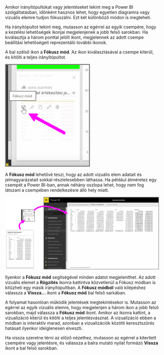 Amikor irányítópultokat vagy jelentéseket tekint meg a Power BI szolgáltatásban, időnként hasznos lehet, hogy egyetlen diagramra vagy vizuális elemre tudjon fókuszálni. Ezt két különböző módon is megteheti.

Ha irányítópultot tekint meg, mutasson az egérrel az egyik csempére, hogy a kezelési lehetőségek ikonjai megjelenjenek a jobb felső sarokban. Ha kiválasztja a három ponttal jelölt ikont, megjelennek az adott csempe beállítási lehetőségeit reprezentáló további ikonok.

A bal szélső ikon a **Fókusz mód**. Az ikon kiválasztásával a csempe kiterül, és kitölti a teljes irányítópultot.

![](media/4-4b-display-visuals-tiles-fullscreen/4-4b_1.png)

A **Fókusz mód** lehetővé teszi, hogy az adott vizuális elem adatait és jelmagyarázatait sokkal részletesebben láthassa. Ha például átméretez egy csempét a Power BI-ban, annak néhány oszlopa lehet, hogy nem fog látszani a csempében rendelkezésre álló hely miatt.

![](media/4-4b-display-visuals-tiles-fullscreen/4-4b_2.png)

Ilyenkor a **Fókusz mód** segítségével minden adatot megjeleníthet. Az adott vizuális elemet a **Rögzítés** ikonra kattintva közvetlenül a Fókusz módban is kitűzheti egy másik irányítópultban. A **Fókusz módból** való kilépéshez válassza a **Vissza...** ikont a **Fókusz mód** bal felső sarkában.

A folyamat hasonlóan működik jelentések megtekintésekor is. Mutasson az egérrel az egyik vizuális elemre, hogy megjelenjen a három ikon a jobb felső sarokban, majd válassza a **Fókusz mód** ikont. Amikor az ikonra kattint, a vizualizáció kiterül és kitölti a teljes jelentésvásznat. A vizualizáció ebben a módban is interaktív marad, azonban a vizualizációk közötti keresztszűrés hatásait ilyenkor ideiglenesen elveszti.

Ha vissza szeretne térni az előző nézethez, mutasson az egérrel a kiterített csempére vagy jelentésre, és válassza a balra mutató nyilat formázó **Vissza** ikont a bal felső sarokban.

